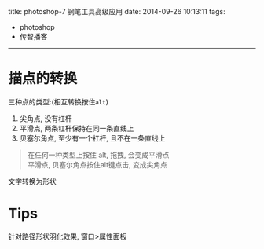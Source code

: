 title: photoshop-7 钢笔工具高级应用
date: 2014-09-26 10:13:11
tags:
- photoshop
- 传智播客
---

# 描点的转换 #

三种点的类型:(相互转换按住`alt`)
1. 尖角点, 没有杠杆
2. 平滑点, 两条杠杆保持在同一条直线上
3. 贝塞尔角点, 至少有一个杠杆, 且不在一条直线上

> 在任何一种类型上按住 alt, 拖拽, 会变成平滑点  
> 平滑点, 贝塞尔角点按住alt键点击, 变成尖角点


文字转换为形状


# Tips #

针对路径形状羽化效果, 窗口>属性面板 
     
